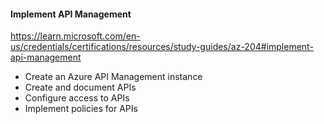 #### Implement API Management
https://learn.microsoft.com/en-us/credentials/certifications/resources/study-guides/az-204#implement-api-management
- Create an Azure API Management instance
- Create and document APIs
- Configure access to APIs
- Implement policies for APIs